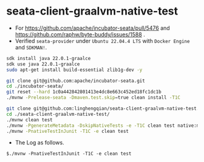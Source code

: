 # seata-client-graalvm-native-test

- For https://github.com/apache/incubator-seata/pull/5476 and https://github.com/raphw/byte-buddy/issues/1588 .
- Verified `seata-provider` under `Ubuntu 22.04.4 LTS` with `Docker Engine` and `SDKMAN!`.
```bash
sdk install java 22.0.1-graalce
sdk use java 22.0.1-graalce
sudo apt-get install build-essential zlib1g-dev -y

git clone git@github.com:apache/incubator-seata.git
cd ./incubator-seata/
git reset --hard 1c0a442842801413e4dc8e663c452ed18fc1dc1b
./mvnw -Prelease-seata -Dmaven.test.skip=true clean install -T1C

git clone git@github.com:linghengqian/seata-client-graalvm-native-test.git
cd ./seata-client-graalvm-native-test/
./mvnw clean test
./mvnw -PgenerateMetadata -DskipNativeTests -e -T1C clean test native:metadata-copy
./mvnw -PnativeTestInJunit -T1C -e clean test
```

- The Log as follows.
```shell
$./mvnw -PnativeTestInJunit -T1C -e clean test
```